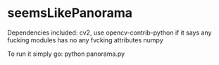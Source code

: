 # seemsLikePanorama
Dependencies included:
cv2, use opencv-contrib-python if it says any fucking modules has no any fvcking attributes
numpy

To run it simply go: python panorama.py


